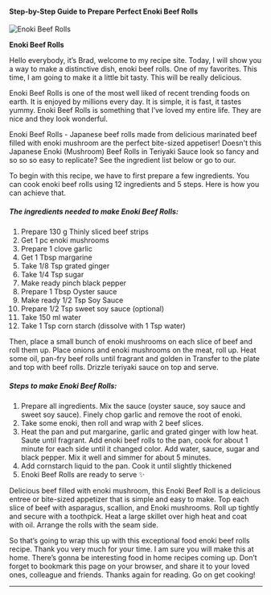             

#### Step-by-Step Guide to Prepare Perfect Enoki Beef Rolls

![Enoki Beef Rolls](https://img-global.cpcdn.com/recipes/ffd37bd1b49331ef/751x532cq70/enoki-beef-rolls-recipe-main-photo.jpg)

**Enoki Beef Rolls**

Hello everybody, it’s Brad, welcome to my recipe site. Today, I will show you a way to make a distinctive dish, enoki beef rolls. One of my favorites. This time, I am going to make it a little bit tasty. This will be really delicious.

Enoki Beef Rolls is one of the most well liked of recent trending foods on earth. It is enjoyed by millions every day. It is simple, it is fast, it tastes yummy. Enoki Beef Rolls is something that I’ve loved my entire life. They are nice and they look wonderful.

Enoki Beef Rolls - Japanese beef rolls made from delicious marinated beef filled with enoki mushroom are the perfect bite-sized appetiser! Doesn't this Japanese Enoki (Mushroom) Beef Rolls in Teriyaki Sauce look so fancy and so so so easy to replicate? See the ingredient list below or go to our.

To begin with this recipe, we have to first prepare a few ingredients. You can cook enoki beef rolls using 12 ingredients and 5 steps. Here is how you can achieve that.

##### The ingredients needed to make Enoki Beef Rolls:

1.  Prepare 130 g Thinly sliced beef strips
2.  Get 1 pc enoki mushrooms
3.  Prepare 1 clove garlic
4.  Get 1 Tbsp margarine
5.  Take 1/8 Tsp grated ginger
6.  Take 1/4 Tsp sugar
7.  Make ready pinch black pepper
8.  Prepare 1 Tbsp Oyster sauce
9.  Make ready 1/2 Tsp Soy Sauce
10.  Prepare 1/2 Tsp sweet soy sauce (optional)
11.  Take 150 ml water
12.  Take 1 Tsp corn starch (dissolve with 1 Tsp water)

Then, place a small bunch of enoki mushrooms on each slice of beef and roll them up. Place onions and enoki mushrooms on the meat, roll up. Heat some oil, pan-fry beef rolls until fragrant and golden in Transfer to the plate and top with beef rolls. Drizzle teriyaki sauce on top and serve.

##### Steps to make Enoki Beef Rolls:

1.  Prepare all ingredients. Mix the sauce (oyster sauce, soy sauce and sweet soy sauce). Finely chop garlic and remove the root of enoki.
2.  Take some enoki, then roll and wrap with 2 beef slices.
3.  Heat the pan and put margarine, garlic and grated ginger with low heat. Saute until fragrant. Add enoki beef rolls to the pan, cook for about 1 minute for each side until it changed color. Add water, sauce, sugar and black pepper. Mix it well and simmer for about 5 minutes.
4.  Add cornstarch liquid to the pan. Cook it until slightly thickened
5.  Enoki Beef Rolls are ready to serve ✨

Delicious beef filled with enoki mushroom, this Enoki Beef Roll is a delicious entree or bite-sized appetizer that is simple and easy to make. Top each slice of beef with asparagus, scallion, and Enoki mushrooms. Roll up tightly and secure with a toothpick. Heat a large skillet over high heat and coat with oil. Arrange the rolls with the seam side.

So that’s going to wrap this up with this exceptional food enoki beef rolls recipe. Thank you very much for your time. I am sure you will make this at home. There’s gonna be interesting food in home recipes coming up. Don’t forget to bookmark this page on your browser, and share it to your loved ones, colleague and friends. Thanks again for reading. Go on get cooking!

* * *